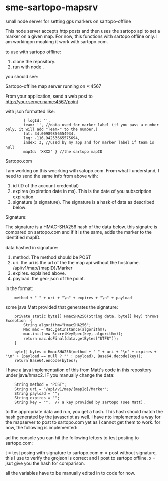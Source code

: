 # sme-sartopo-mapsrv
small node server for setting gps markers on sartopo-offline

This node server accepts http posts and then uses the sartopo api to set a marker on a given map.  For now, this functions with sartopo offline only.  I am workingon moaking it work with sartopo.com.

to use with sartopo offline:

1. clone the repository.
2. run with node . 

you should see:

Sartopo-offline map server running on *:4567

From your application, send a web post to http://your.server.name:4567/point

with json formatted like:

            { logId: '',
            team: '', //data used for marker label (if you pass a number only, it will add "Team-" to the number.)
            lat: 34.00989856554934,
            lng: -116.94253665575694,
            index: 3, //used by my app and for marker label if team is null
            mapId: 'XXXX' } //the sartopo mapID



Sartopo.com

I am working on this woorking with satopo.com.  From what I understand, I need to send the same info from above with:

1. id (ID of the account credential)
2. expires (expiration date in ms).  This is the date of you subscription expiration.  
3. signature (a signature).  The signature is a hask of data as described below:


Signature:

The signature is a HMAC-SHA256 hash of the data below.  this signatre is compared on sartopo.com and if it is the same, adds the marker to the identified mapID.  

 data hashed in signature:

 1. method.  The method should be POST
 2. uri.  the uri is the url of the the map api without the hostname. /api/v1/map/{mapID}/Marker
 3. expires. explained above.
 4. payload.  the geo-json of the point.
 
 in the format:
        
        method + " " + uri + "\n" + expires + "\n" + payload

some java Matt provided that generates the signature:


        private static byte[] HmacSHA256(String data, byte[] key) throws Exception  {
            String algorithm="HmacSHA256";
            Mac mac = Mac.getInstance(algorithm);
            mac.init(new SecretKeySpec(key, algorithm));
            return mac.doFinal(data.getBytes("UTF8"));
        }

        byte[] bytes = HmacSHA256(method + " " + uri + "\n" + expires + "\n" + (payload == null ? "" : payload), Base64.decode(key));
        return Base64.encode(bytes);

I have a java implementation of this from Matt's code in this repository under java/hmac2.  IF you manually change the data:

        String method = "POST";
		String uri = "/api/v1/map/{mapId}/Marker";
		String payload = "";
		String expires = "";
		String key = "";  // a key provided by sartopo (see Matt).


to the appropriate data and run, you get a hash.  This hash should match the hash generated by the javascript as well.  I have nto implemented a way for the mapserver to post to sartopo.com yet as I cannot get them to work.  for now, the following is implemented:

ad the console you can hit the following letters to test posting to sartopo.com:

t = test posing with signature to sartopo.com
m = post without signature, this I use to verify the grojson is correct and I post to sartopo offline. 
x = jsut give you the hash for comparison. 

all the variables have to be manually edited in to code for now. 



